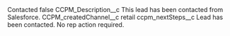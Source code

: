 <?xml version="1.0" encoding="UTF-8"?>
<CustomMetadata xmlns="http://soap.sforce.com/2006/04/metadata" xmlns:xsi="http://www.w3.org/2001/XMLSchema-instance" xmlns:xsd="http://www.w3.org/2001/XMLSchema">
    <label>Contacted</label>
    <protected>false</protected>
    <values>
        <field>CCPM_Description__c</field>
        <value xsi:type="xsd:string">This lead has been contacted from Salesforce.</value>
    </values>
    <values>
        <field>CCPM_createdChannel__c</field>
        <value xsi:type="xsd:string">retail</value>
    </values>
    <values>
        <field>ccpm_nextSteps__c</field>
        <value xsi:type="xsd:string">Lead has been contacted.
No rep action required.</value>
    </values>
</CustomMetadata>
